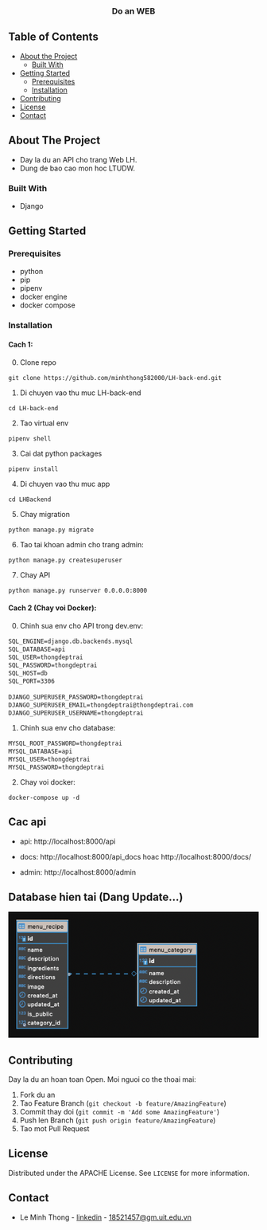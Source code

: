   <h3 align="center">Do an WEB</h3>

<!-- TABLE OF CONTENTS -->

## Table of Contents

- [About the Project](#about-the-project)
  - [Built With](#built-with)
- [Getting Started](#getting-started)
  - [Prerequisites](#prerequisites)
  - [Installation](#installation)
- [Contributing](#contributing)
- [License](#license)
- [Contact](#contact)

<!-- ABOUT THE PROJECT -->

## About The Project

- Day la du an API cho trang Web LH.
- Dung de bao cao mon hoc LTUDW.

### Built With

- Django

<!-- GETTING STARTED -->

## Getting Started

### Prerequisites

- python
- pip
- pipenv
- docker engine
- docker compose

### Installation

#### Cach 1:

0. Clone repo

```
git clone https://github.com/minhthong582000/LH-back-end.git
```

1. Di chuyen vao thu muc LH-back-end

```
cd LH-back-end
```

2. Tao virtual env

```
pipenv shell
```

3. Cai dat python packages

```
pipenv install
```

4. Di chuyen vao thu muc app

```
cd LHBackend
```

5. Chay migration

```
python manage.py migrate
```

6. Tao tai khoan admin cho trang admin:

```
python manage.py createsuperuser
```

7. Chay API

```
python manage.py runserver 0.0.0.0:8000
```

#### Cach 2 (Chay voi Docker):

0. Chinh sua env cho API trong dev.env:

```
SQL_ENGINE=django.db.backends.mysql
SQL_DATABASE=api
SQL_USER=thongdeptrai
SQL_PASSWORD=thongdeptrai
SQL_HOST=db
SQL_PORT=3306

DJANGO_SUPERUSER_PASSWORD=thongdeptrai
DJANGO_SUPERUSER_EMAIL=thongdeptrai@thongdeptrai.com
DJANGO_SUPERUSER_USERNAME=thongdeptrai
```

1. Chinh sua env cho database:

```
MYSQL_ROOT_PASSWORD=thongdeptrai
MYSQL_DATABASE=api
MYSQL_USER=thongdeptrai
MYSQL_PASSWORD=thongdeptrai
```

2. Chay voi docker:

```
docker-compose up -d
```

## Cac api

- api: http://localhost:8000/api

- docs: http://localhost:8000/api_docs hoac http://localhost:8000/docs/

- admin: http://localhost:8000/admin

## Database hien tai (Dang Update...)

![db_table](./images/db1.png)

## Contributing

Day la du an hoan toan Open. Moi nguoi co the thoai mai:

1. Fork du an
2. Tao Feature Branch (`git checkout -b feature/AmazingFeature`)
3. Commit thay doi (`git commit -m 'Add some AmazingFeature'`)
4. Push len Branch (`git push origin feature/AmazingFeature`)
5. Tao mot Pull Request

<!-- LICENSE -->

## License

Distributed under the APACHE License. See `LICENSE` for more information.

<!-- CONTACT -->

## Contact

- Le Minh Thong - [linkedin](https://www.linkedin.com/in/minhthong582000/) - 18521457@gm.uit.edu.vn
